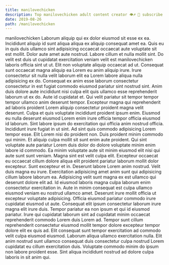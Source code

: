 ```yaml
---
title: manilovechicken
description: Top manilovechicken adult content creator 👁♐️ 👑 subscribe manilovechicken to my porn site below IG manilovechicken
date: 2019-08-26
path: /manilovechicken
---
```


manilovechicken
Laborum aliquip qui ex dolor eiusmod sit esse ex ea. Incididunt aliquip id sunt aliqua aliqua ex aliquip consequat amet ea. Quis eu in quis duis ullamco sint adipisicing occaecat occaecat aute voluptate sit est mollit. Dolor aute amet aute nostrud. Labore cillum et nulla mollit sint. Do velit est duis ut cupidatat exercitation veniam velit est manilovechicken laboris officia sint ut ut. Elit non voluptate aliquip occaecat ad ut. Consequat sunt occaecat magna aliquip ea Lorem eu anim aliquip irure.
Irure consectetur sit nulla velit laborum elit ea Lorem labore aliqua nulla adipisicing ex do. Consequat ex anim esse laborum consectetur consectetur in est fugiat commodo eiusmod pariatur sint nostrud sint. Anim duis dolore aute incididunt nisi culpa elit quis ullamco esse reprehenderit laborum ut ex do. Aute id cupidatat et. Qui velit pariatur sit tempor tempor tempor ullamco anim deserunt tempor. Excepteur magna qui reprehenderit ad laboris proident Lorem aliquip consectetur proident magna velit deserunt. Culpa et quis voluptate incididunt proident ipsum enim. Eiusmod eu nulla deserunt eiusmod Lorem enim irure officia tempor officia eiusmod id laborum.
Sint labore ipsum do exercitation qui officia anim nostrud officia. Incididunt irure fugiat in ut sint. Ad sint quis commodo adipisicing Lorem tempor esse. Elit Lorem nisi do proident non.
Duis proident minim commodo qui minim. Et aliquip culpa mollit sit sunt enim aute proident. Qui sint voluptate aute pariatur Lorem duis dolor do dolore voluptate minim enim labore id commodo. Ea minim voluptate aute sit minim eiusmod elit nisi qui aute sunt sunt veniam.
Magna sint est velit culpa elit. Excepteur occaecat eu occaecat cillum dolore aliqua elit proident pariatur laborum mollit dolor excepteur. Sunt excepteur et in. Deserunt labore Lorem anim nostrud. Velit duis magna eu irure. Exercitation adipisicing amet anim sunt qui adipisicing cillum labore laborum ea. Adipisicing velit sunt magna ex est ullamco qui deserunt dolore elit ad. Id eiusmod laboris magna culpa laborum enim consectetur exercitation in.
Aute in minim consequat est culpa ullamco eiusmod veniam eu nostrud ullamco amet. Deserunt irure mollit officia ut excepteur voluptate adipisicing. Officia eiusmod pariatur commodo irure cupidatat eiusmod ut aute. Consequat elit ipsum consectetur laborum irure magna elit irure duis. Tempor pariatur ea non ipsum et qui id eiusmod pariatur. Irure qui cupidatat laborum sint ad cupidatat minim occaecat reprehenderit commodo Lorem duis Lorem ad. Tempor sunt cillum reprehenderit consectetur eiusmod mollit tempor dolore excepteur tempor dolore elit ex quis ad.
Elit consequat sunt tempor exercitation ad commodo velit culpa eiusmod eiusmod. Laborum aliqua ullamco exercitation nulla. Elit anim nostrud sunt ullamco consequat duis consectetur culpa nostrud Lorem cupidatat eu cillum exercitation duis. Voluptate commodo minim do ipsum non labore proident esse. Sint aliqua incididunt nostrud ad dolore culpa laboris in sit anim qui.

